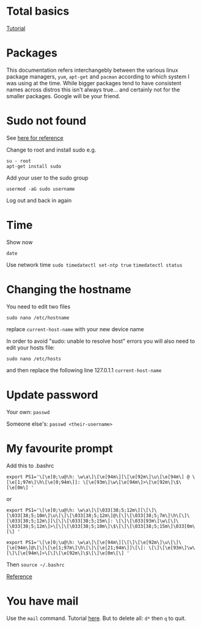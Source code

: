 # Total basics
[Tutorial](http://www.ee.surrey.ac.uk/Teaching/Unix/)

# Packages
This documentation refers interchangebly between the various
linux package managers, `yum`, `apt-get` and `pacman` according
to which system I was using at the time. While bigger packages
tend to have consistent names across distros this isn't always
true... and certainly not for the smaller packages. Google will
be your friend.

# Sudo not found
See [here for reference](https://www.cyberciti.biz/faq/debian-ubuntu-rhel-centos-linux-bash-sudo-command-not-found/)

Change to root and install sudo e.g.

```
su - root
apt-get install sudo
```

Add your user to the sudo group
```
usermod -aG sudo username
``` 

Log out and back in again

# Time
Show now
```
date
```

Use network time
`sudo timedatectl set-ntp true`
`timedatectl status`

# Changing the hostname
You need to edit two files

    sudo nano /etc/hostname

replace `current-host-name` with your new device name

In order to avoid "sudo: unable to resolve host" errors you will also need to edit your hosts file:

    sudo nano /etc/hosts

and then replace the following line
    127.0.1.1	`current-host-name`

# Update password
Your own: `passwd`

Someone else's: `passwd <their-username>`

# My favourite prompt

Add this to .bashrc

```
export PS1='\[\e]0;\u@\h: \w\a\]\[\e[94m\][\[\e[92m\]\u\[\e[94m\] @ \[\e[1;97m\]\h\[\e[0;94m\]]: \[\e[93m\]\w\[\e[94m\]>\[\e[92m\]\$\[\e[0m\] '
```


or
```
export PS1='\[\e]0;\u@\h: \w\a\]\[\033[38;5;12m\][\[\]\[\033[38;5;10m\]\u\[\]\[\033[38;5;12m\]@\[\]\[\033[38;5;7m\]\h\[\]\[\033[38;5;12m\]]\[\]\[\033[38;5;15m\]: \[\]\[\033[93m\]\w\[\]\[\033[38;5;12m\]>\[\]\[\033[38;5;10m\]\$\[\]\[\033[38;5;15m\]\033[0m\[\] '

export PS1='\[\e]0;\u@\h: \w\a\]\[\e[94m\][\[\]\[\e[92m\]\u\[\]\[\e[94m\]@\[\]\[\e[1;97m\]\h\[\]\[\e[21;94m\]]\[\]: \[\]\[\e[93m\]\w\[\]\[\e[94m\]>\[\]\[\e[92m\]\$\[\]\e[0m\[\] '
```

Then `source ~/.bashrc`

[Reference](http://misc.flogisoft.com/bash/tip_colors_and_formatting)

# You have mail
Use the `mail` command. Tutorial [here](http://www.johnkerl.org/doc/mail-how-to.html).
But to delete all: `d*` then `q` to quit.
